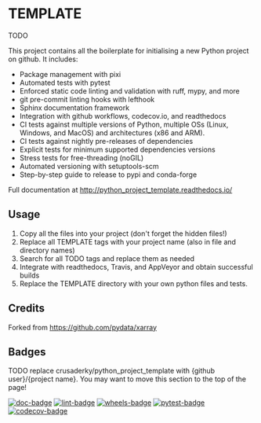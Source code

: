 # TEMPLATE

TODO

This project contains all the boilerplate for initialising a new Python project
on github. It includes:

- Package management with pixi
- Automated tests with pytest
- Enforced static code linting and validation with ruff, mypy, and more
- git pre-commit linting hooks with lefthook
- Sphinx documentation framework
- Integration with github workflows, codecov.io, and readthedocs
- CI tests against multiple versions of Python, multiple OSs (Linux, Windows,
  and MacOS) and architectures (x86 and ARM).
- CI tests against nightly pre-releases of dependencies
- Explicit tests for minimum supported dependencies versions
- Stress tests for free-threading (noGIL)
- Automated versioning with setuptools-scm
- Step-by-step guide to release to pypi and conda-forge

Full documentation at http://python_project_template.readthedocs.io/

## Usage

1. Copy all the files into your project (don't forget the hidden files!)
2. Replace all TEMPLATE tags with your project name (also in file and directory
   names)
3. Search for all TODO tags and replace them as needed
4. Integrate with readthedocs, Travis, and AppVeyor and obtain successful builds
5. Replace the TEMPLATE directory with your own python files and tests.

## Credits

Forked from https://github.com/pydata/xarray

## Badges

TODO replace crusaderky/python_project_template with {github user}/{project
name}. You may want to move this section to the top of the page!

[![doc-badge](https://github.com/crusaderky/python_project_template/actions/workflows/docs.yml/badge.svg)](https://github.com/crusaderky/python_project_template/actions)
[![lint-badge](https://github.com/crusaderky/python_project_template/actions/workflows/lint.yml/badge.svg)](https://github.com/crusaderky/python_project_template/actions)
[![wheels-badge](https://github.com/crusaderky/python_project_template/actions/workflows/wheels.yml/badge.svg)](https://github.com/crusaderky/python_project_template/actions)
[![pytest-badge](https://github.com/crusaderky/python_project_template/actions/workflows/pytest.yml/badge.svg)](https://github.com/crusaderky/python_project_template/actions)
[![codecov-badge](https://codecov.io/gh/crusaderky/python_project_template/branch/main/graph/badge.svg)](https://codecov.io/gh/crusaderky/python_project_template/branch/main)
